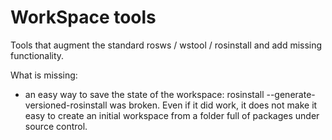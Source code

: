 WorkSpace tools
================

Tools that augment the standard rosws / wstool / rosinstall and add missing functionality.

What is missing:
 * an easy way to save the state of the workspace: rosinstall --generate-versioned-rosinstall was broken. Even if it did work, it does not make it easy to create an initial workspace from a folder full of packages under source control.
